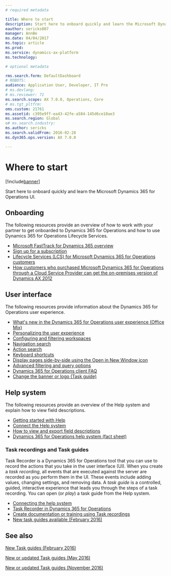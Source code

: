 ```yaml
---
# required metadata

title: Where to start
description: Start here to onboard quickly and learn the Microsoft Dynamics 365 for Operations UI.
eauthor: sericks007
manager: AnnBe
ms.date: 04/04/2017
ms.topic: article
ms.prod: 
ms.service: dynamics-ax-platform
ms.technology: 

# optional metadata

rms.search.form: DefaultDashboard
# ROBOTS: 
audience: Application User, Developer, IT Pro
# ms.devlang: 
# ms.reviewer: 71
ms.search.scope: AX 7.0.0, Operations, Core
# ms.tgt_pltfrm: 
oms.custom: 21761
ms.assetid: c395e9ff-ea43-42fe-a584-145d6ce10ae3
ms.search.region: Global
o# ms.search.industry: 
ms.author: sericks
ms.search.validFrom: 2016-02-28
ms.dyn365.ops.version: AX 7.0.0

---
```


# Where to start

[!include[banner](../includes/banner.md)]


Start here to onboard quickly and learn the Microsoft Dynamics 365 for Operations UI.

## Onboarding
The following resources provide an overview of how to work with your partner to get onboarded to Dynamics 365 for Operations and how to use Dynamics 365 for Operations Lifecycle Services. 

- [Microsoft FastTrack for Dynamics 365 overview](/dynamics365/unified-operations/get-started/fasttrack-dynamics-365-overview) 
- [Sign up for a subscription](../dev-tools/sign-up-preview-subscription.md) 
- [Lifecycle Services (LCS) for Microsoft Dynamics 365 for Operations customers](../lifecycle-services/lcs-works-lcs.md) 
- [How customers who purchased Microsoft Dynamics 365 for Operations through a Cloud Service Provider can get the on-premises version of Dynamics AX 2012](../deployment/csp-download-customersource.md)

## User interface
The following resources provide information about the Dynamics 365 for Operations user experience. 
-   [What's new in the Dynamics 365 for Operations user experience (Office Mix)](https://mix.office.com/watch/1ohsrrpsd02e1)
-   [Personalizing the user experience](/dynamics365/unified-operations/get-started/personalize-user-experience)
-   [Configuring and filtering workspaces](/dynamics365/unified-operations/get-started/configure-filter-workspaces)
-   [Navigation search](/dynamics365/unified-operations/get-started/navigation-search)
-   [Action search](/dynamics365/unified-operations/get-started/action-search)
-   [Keyboard shortcuts](/dynamics365/unified-operations/get-started/shortcut-keys)
-   [Display pages side-by-side using the Open in New Window icon](/dynamics365/unified-operations/get-started/display-pages-side-by-side)
-   [Advanced filtering and query options](/dynamics365/unified-operations/get-started/advanced-filtering-query-options)
-   [Dynamics 365 for Operations client FAQ](/dynamics365/unified-operations/get-started/client-faq)
-   [Change the banner or logo (Task guide)](http://ax.help.dynamics.com/en/wiki/change-the-banner-or-logo/)

## Help system
The following resources provide an overview of the Help system and explain how to view field descriptions.

-   [Getting started with Help](help-overview.md)
-   [Connect the Help system](help-connect.md)
-   [How to view and export field descriptions](/dynamics365/unified-operations/get-started/view-export-field-descriptions)
-   [Dynamics 365 for Operations help system (fact sheet)](https://mbs.microsoft.com/customersource/Global/AX/learning/fact-sheets/msdaxhelpsystemfactsheet)

### Task recordings and Task guides

Task Recorder is a Dynamics 365 for Operations tool that you can use to record the actions that you take in the user interface (UI). When you create a *task recording*, all events that are executed against the server are recorded as you perform them in the UI. These events include adding values, changing settings, and removing data. A *task guide* is a controlled, guided, interactive experience that leads you through the steps of a task recording. You can open (or *play*) a task guide from the Help system.
-   [Connecting the help system](help-connect.md)
-   [Task Recorder in Dynamics 365 for Operations](../user-interface/task-recorder.md)
-   [Create documentation or training using Task recordings](../user-interface/task-recorder.md)
-   [New task guides available (February 2016)](new-task-guides-available-february-2016.md)


See also
--------

[New Task guides (February 2016)](new-task-guides-available-february-2016.md)

[New or updated Task guides (May 2016)](new-updated-task-guides-available-may-2016.md)

[New or updated Task guides (November 2016)](new-task-guides-november-2016.md)




